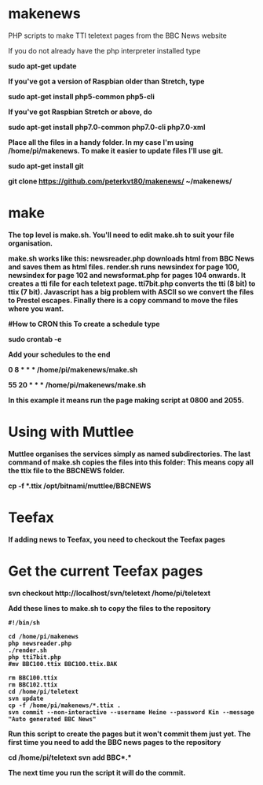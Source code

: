 # makenews
PHP scripts to make TTI teletext pages from the BBC News website

If you do not already have the php interpreter installed type

<b>sudo apt-get update

If you've got a version of Raspbian<b> older </b>than Stretch, type

<b>sudo apt-get install php5-common php5-cli

If you've got Raspbian Stretch or above, do

<b>sudo apt-get install php7.0-common php7.0-cli php7.0-xml

Place all the files in a handy folder. In my case I'm using /home/pi/makenews.
To make it easier to update files I'll use git.

<b>sudo apt-get install git

<b>git clone https://github.com/peterkvt80/makenews/ ~/makenews/
  
# make
The top level is make.sh. You'll need to edit make.sh to suit your file organisation.

make.sh works like this:
newsreader.php downloads html from BBC News and saves them as html files.
render.sh runs newsindex for page 100, newsindex for page 102 and newsformat.php for pages 104 onwards. It creates a tti file for each teletext page.
tti7bit.php converts the tti (8 bit) to ttix (7 bit). Javascript has a big problem with ASCII so we convert the files to Prestel escapes.
Finally there is a copy command to move the files where you want.

#How to CRON this
To create a schedule type

<b>sudo crontab -e

Add your schedules to the end

  0  8 * * * /home/pi/makenews/make.sh

  55 20 * * * /home/pi/makenews/make.sh
  
In this example it means run the page making script at 0800 and 2055.

# Using with Muttlee
Muttlee organises the services simply as named subdirectories. The last command of make.sh copies the files into this folder:
This means copy all the ttix file to the BBCNEWS folder.

<b>cp -f *.ttix /opt/bitnami/muttlee/BBCNEWS

# Teefax
If adding news to Teefax, you need to checkout the Teefax pages 
# Get the current Teefax pages

<b>svn checkout http://localhost/svn/teletext /home/pi/teletext

Add these lines to make.sh to copy the files to the repository

    #!/bin/sh

    cd /home/pi/makenews
    php newsreader.php
    ./render.sh
    php tti7bit.php
    #mv BBC100.ttix BBC100.ttix.BAK

    rm BBC100.ttix
    rm BBC102.ttix
    cd /home/pi/teletext
    svn update
    cp -f /home/pi/makenews/*.ttix .
    svn commit --non-interactive --username Heine --password Kin --message "Auto generated BBC News"


Run this script to create the pages but it won't commit them just yet.
The first time you need to add the BBC news pages to the repository

<b>cd /home/pi/teletext
<b>svn add BBC*.*
    
The next time you run the script it will do the commit.
    

